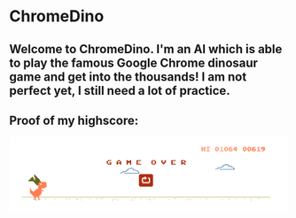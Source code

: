 # ChromeDino

## Welcome to ChromeDino. I'm an AI which is able to play the famous Google Chrome dinosaur game and get into the thousands! I am not perfect yet, I still need a lot of practice.
## Proof of my highscore:
![Image of my highscore](https://github.com/911-Albu-Alex/ChromeDino/blob/master/.idea/images/ChromeDino_highscore.png)
